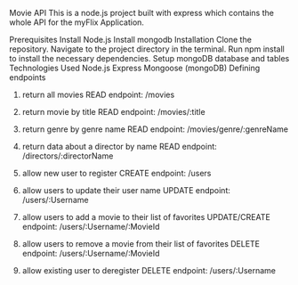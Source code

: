 Movie API
This is a node.js project built with express which contains the whole API for the myFlix Application.

Prerequisites
Install Node.js
Install mongodb
Installation
Clone the repository.
Navigate to the project directory in the terminal.
Run npm install to install the necessary dependencies.
Setup mongoDB database and tables
Technologies Used
Node.js
Express
Mongoose (mongoDB)
Defining endpoints

1. return all movies READ endpoint:
/movies

2. return movie by title READ endpoint:
/movies/:title

3. return genre by genre name READ endpoint:
/movies/genre/:genreName

4. return data about a director by name READ endpoint:
/directors/:directorName

5. allow new user to register CREATE endpoint:
/users

6. allow users to update their user name UPDATE endpoint:
/users/:Username

7. allow users to add a movie to their list of favorites UPDATE/CREATE endpoint:
/users/:Username/:MovieId

8. allow users to remove a movie from their list of favorites DELETE endpoint:
/users/:Username/:MovieId

9. allow existing user to deregister DELETE endpoint:
/users/:Username
